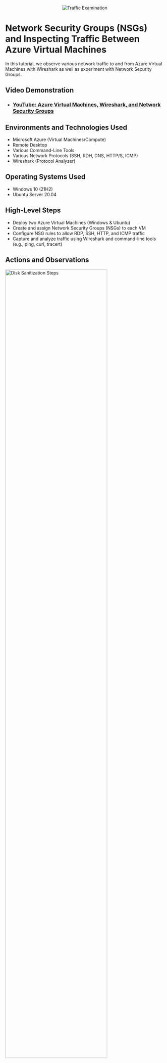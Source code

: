<p align="center">
<img src="https://i.imgur.com/Ua7udoS.png" alt="Traffic Examination"/>
</p>

<h1>Network Security Groups (NSGs) and Inspecting Traffic Between Azure Virtual Machines</h1>
In this tutorial, we observe various network traffic to and from Azure Virtual Machines with Wireshark as well as experiment with Network Security Groups. <br />


<h2>Video Demonstration</h2>

- ### [YouTube: Azure Virtual Machines, Wireshark, and Network Security Groups](https://www.youtube.com)

<h2>Environments and Technologies Used</h2>

- Microsoft Azure (Virtual Machines/Compute)
- Remote Desktop
- Various Command-Line Tools
- Various Network Protocols (SSH, RDH, DNS, HTTP/S, ICMP)
- Wireshark (Protocol Analyzer)

<h2>Operating Systems Used </h2>

- Windows 10 (21H2)
- Ubuntu Server 20.04

<h2>High-Level Steps</h2>

- Deploy two Azure Virtual Machines (Windows & Ubuntu)
- Create and assign Network Security Groups (NSGs) to each VM
- Configure NSG rules to allow RDP, SSH, HTTP, and ICMP traffic
- Capture and analyze traffic using Wireshark and command-line tools (e.g., ping, curl, tracert)

<h2>Actions and Observations</h2>

<p>
<img src="https://i.imgur.com/DJmEXEB.png" height="80%" width="80%" alt="Disk Sanitization Steps"/>
</p>
<p>
Initially, we set up Network Security Groups (NSGs) on the two virtual machines (one running Windows and the other Ubuntu) in Microsoft Azure. We established inbound rules to permit ICMP (Ping), SSH, RDP, and HTTP traffic. This enabled us to keep track of how certain port openings impacted the connectivity between the two VMs. We confirmed that we could send ICMP traffic through to the VMs only when the NSG allowed it.
</p>
<br />

<p>
<img src="https://i.imgur.com/DJmEXEB.png" height="80%" width="80%" alt="Disk Sanitization Steps"/>
</p>
<p>
With connectivity confirmed, we started Wireshark on the Windows VM and did packet captures while we sent HTTP, RDP, and ping traffic to the Ubuntu VM. We filtered on various protocols—including icmp, tcp.port == 80, and dns—to really narrow down the relevant traffic. And then we got to see traffic types and headers confirmed right in the packet analyzer. It was kind of fun. Not in a go-to-the-movies-for-fun kind of way, but in a more geeky, look-how-NSGs-work-for-us kind of way.
</p>
<br />

<p>
<img src="https://i.imgur.com/DJmEXEB.png" height="80%" width="80%" alt="Disk Sanitization Steps"/>
</p>
<p>
We assessed NSG rules by eliminating permitted traffic types, such as using Wireshark to confirm that traffic had ceased reaching its target. One way we did this was by trying to send ICMP packets after "removing" ICMP from the NSG. We got no replies back, either from the destination or from any of the intermediate Azure virtual network layer 3 and layer 4 elements that might have controlled the traffic.
</p>
<br />
